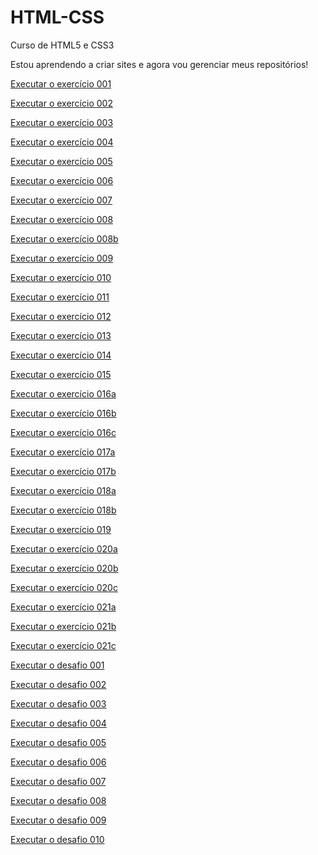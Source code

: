 # HTML-CSS
 Curso de HTML5 e CSS3

Estou aprendendo a criar sites e agora vou gerenciar meus repositórios!

<a href="https://arthurleripio.github.io/HTML-CSS/Exercicios/ex001/index.html">Executar o exercício 001</a>

<a href="https://arthurleripio.github.io/HTML-CSS/Exercicios/ex002/index.html">Executar o exercício 002</a>

<a href="https://arthurleripio.github.io/HTML-CSS/Exercicios/ex003/index.html">Executar o exercício 003</a>

<a href="https://arthurleripio.github.io/HTML-CSS/Exercicios/ex004/index.html">Executar o exercício 004</a>

<a href="https://arthurleripio.github.io/HTML-CSS/Exercicios/ex005/index.html">Executar o exercício 005</a>

<a href="https://arthurleripio.github.io/HTML-CSS/Exercicios/ex006/index.html">Executar o exercício 006</a>

<a href="https://arthurleripio.github.io/HTML-CSS/Exercicios/ex007/index.html">Executar o exercício 007</a>

<a href="https://arthurleripio.github.io/HTML-CSS/Exercicios/ex008/index.html">Executar o exercício 008</a>

<a href="https://arthurleripio.github.io/HTML-CSS/Exercicios/ex008b/index.html">Executar o exercício 008b</a>

<a href="https://arthurleripio.github.io/HTML-CSS/Exercicios/ex009/index.html">Executar o exercício 009</a>

<a href="https://arthurleripio.github.io/HTML-CSS/Exercicios/ex010/index.html">Executar o exercício 010</a>

<a href="https://arthurleripio.github.io/HTML-CSS/Exercicios/ex011/index.html">Executar o exercício 011</a>

<a href="https://arthurleripio.github.io/HTML-CSS/Exercicios/ex012/index.html">Executar o exercício 012</a>

<a href="https://arthurleripio.github.io/HTML-CSS/Exercicios/ex013/index.html">Executar o exercício 013</a>

<a href="https://arthurleripio.github.io/HTML-CSS/Exercicios/ex014/index.html">Executar o exercício 014</a>

<a href="https://arthurleripio.github.io/HTML-CSS/Exercicios/ex015/index.html">Executar o exercício 015</a>

<a href="https://arthurleripio.github.io/HTML-CSS/Exercicios/ex016/cor01.html">Executar o exercício 016a</a>

<a href="https://arthurleripio.github.io/HTML-CSS/Exercicios/ex016/cor02.html">Executar o exercício 016b</a>

<a href="https://arthurleripio.github.io/HTML-CSS/Exercicios/ex016/cor03.html">Executar o exercício 016c</a>

<a href="https://arthurleripio.github.io/HTML-CSS/Exercicios/ex017/fonte01.html">Executar o exercício 017a</a>

<a href="https://arthurleripio.github.io/HTML-CSS/Exercicios/ex017/fonte02.html">Executar o exercício 017b</a>

<a href="https://arthurleripio.github.io/HTML-CSS/Exercicios/ex018/fonte01.html">Executar o exercício 018a</a>

<a href="https://arthurleripio.github.io/HTML-CSS/Exercicios/ex018/fonte02.html">Executar o exercício 018b</a>

<a href="https://arthurleripio.github.io/HTML-CSS/Exercicios/ex019/seletor01.html">Executar o exercício 019</a>

<a href="https://arthurleripio.github.io/HTML-CSS/Exercicios/ex020/hover.html">Executar o exercício 020a</a>

<a href="https://arthurleripio.github.io/HTML-CSS/Exercicios/ex020/index.html">Executar o exercício 020b</a>

<a href="https://arthurleripio.github.io/HTML-CSS/Exercicios/ex020/links.html">Executar o exercício 020c</a>

<a href="https://arthurleripio.github.io/HTML-CSS/Exercicios/ex021/caixa01.html">Executar o exercício 021a</a>

<a href="https://arthurleripio.github.io/HTML-CSS/Exercicios/ex021/caixa02.html">Executar o exercício 021b</a>

<a href="https://arthurleripio.github.io/HTML-CSS/Exercicios/ex021/caixa03.html">Executar o exercício 021c</a>

<a href="https://arthurleripio.github.io/HTML-CSS/Exercicios/exexercicio001/index.html">Executar o desafio 001</a>

<a href="https://arthurleripio.github.io/HTML-CSS/Exercicios/exexercicio002/index.html">Executar o desafio 002</a>

<a href="https://arthurleripio.github.io/HTML-CSS/Exercicios/exexercicio003/index.html">Executar o desafio 003</a>

<a href="https://arthurleripio.github.io/HTML-CSS/Exercicios/exexercicio004/index.html">Executar o desafio 004</a>

<a href="https://arthurleripio.github.io/HTML-CSS/Exercicios/exexercicio005/index.html">Executar o desafio 005</a>

<a href="https://arthurleripio.github.io/HTML-CSS/Exercicios/exexercicio006/index.html">Executar o desafio 006</a>

<a href="https://arthurleripio.github.io/HTML-CSS/Exercicios/exexercicio007/index.html">Executar o desafio 007</a>

<a href="https://arthurleripio.github.io/HTML-CSS/Exercicios/exexercicio008/index.html">Executar o desafio 008</a>

<a href="https://arthurleripio.github.io/HTML-CSS/Exercicios/exexercicio009/index.html">Executar o desafio 009</a>

<a href="https://arthurleripio.github.io/HTML-CSS/Exercicios/exexercicio010/android.html">Executar o desafio 010</a>
